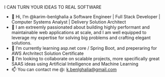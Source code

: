 I CAN TURN YOUR IDEAS TO REAL SOFTWARE
- 👋 Hi, I’m @karim-benlghalia a Software Engineer | Full Stack Developer | Computer Systems Analyst | Delivery Solution Architect
- 👀 I am extreemly passionated about building highly performant and maintainable web applications at scale, and I am well equipped to leverage my expertise for solving big problems and crafting elegant solutions. 
- 🌱 I’m currently learning asp.net core / Spring Boot, and preperaring for AWS Archritect Solution Certificate
- 💞️ I’m looking to collaborate on scalable projects, more specifically great SAAS ideas using Artificial Intelligence and Machine Learning
- 📫 You can contact me @: k.benlghalia@gmail.com


<!---
karim-benlghalia/karim-benlghalia is a ✨ special ✨ repository because its `README.md` (this file) appears on your GitHub profile.
You can click the Preview link to take a look at your changes.
--->
